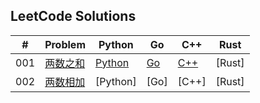 
## LeetCode Solutions


| # | Problem |  Python  | Go      | C++     | Rust    |
|---| ------- | -------- |-------- |-------- |-------- |
|   001   | [两数之和](https://leetcode-cn.com/problems/two-sum/description/)          | [Python](001.Two-Sum/python)  | [Go](001.Two-Sum/go) | [C++](001.Two-Sum/cpp) |  [Rust]|
|   002   | [两数相加](https://leetcode-cn.com/problems/add-two-numbers/description/)  | [Python] |[Go] | [C++] | [Rust] |

